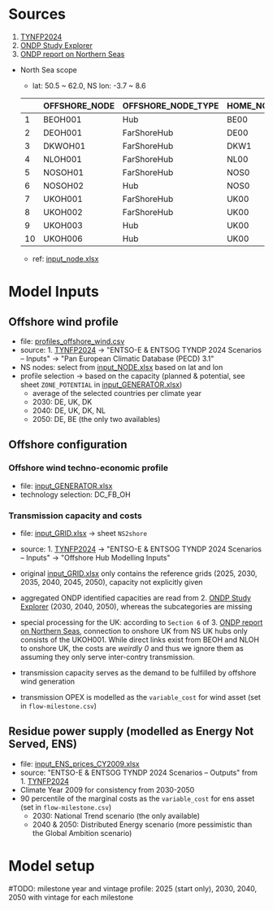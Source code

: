 # Sources

1. [TYNFP2024](https://2024.entsos-tyndp-scenarios.eu/download/)
2. [ONDP Study Explorer](https://www.entsoe.eu/outlooks/offshore-hub/tyndp-ondp)
3. [ONDP report on Northern Seas](https://eepublicdownloads.blob.core.windows.net/public-cdn-container/tyndp-documents/ONDP2024/web_entso-e_ONDP_NS_240226.pdf)

- North Sea scope 
    
    - lat: 50.5 ~ 62.0, NS lon: -3.7 ~ 8.6

    |	    |   OFFSHORE_NODE	| OFFSHORE_NODE_TYPE	| HOME_NODE	| LAT	    | LON
    | ----- | ---------------   | --------------------  | --------- | --------  | --------
    | 1     |	BEOH001	        | Hub	                | BE00	    | 51.4664	| 2.70605
    | 2     |	DEOH001	        | FarShoreHub	        | DE00	    | 54.8123	| 6.23643
    | 3     |	DKWOH01	        | FarShoreHub	        | DKW1	    | 56.1855	| 5.99119
    | 4     |	NLOH001	        | FarShoreHub	        | NL00	    | 54.126	| 3.93969
    | 5     |	NOSOH01	        | FarShoreHub	        | NOS0	    | 57.9005	| 3.917
    | 6     |	NOSOH02	        | Hub	                | NOS0	    | 60.9881	| 3.48128
    | 7     |	UKOH001	        | FarShoreHub	        | UK00	    | 54.8156	| 1.74205
    | 8     |	UKOH002	        | FarShoreHub	        | UK00	    | 57.818	| 0.970627
    | 9     |	UKOH003	        | Hub	                | UK00	    | 51.4269	| 0.936596
    | 10    |	UKOH006	        | Hub	                | UK00	    | 60.1129	| -1.52452

    - ref: [input_node.xlsx](.\input_NODE.xlsx)

# Model Inputs

## Offshore wind profile

- file: [profiles_offshore_wind.csv](.\profiles_offshore_wind.csv)
- source: 1. [TYNFP2024](https://2024.entsos-tyndp-scenarios.eu/download/) -> "ENTSO-E & ENTSOG TYNDP 2024 Scenarios  – Inputs" -> "Pan European Climatic Database (PECD) 3.1"
- NS nodes: select from [input_NODE.xlsx](.\input_NODE.xlsx) based on lat and lon
- profile selection -> based on the capacity (planned & potential, see sheet `ZONE_POTENTIAL` in [input_GENERATOR.xlsx](.\input_GENERATOR.xlsx))
    - average of the selected countries per climate year
    - 2030: DE, UK, DK
    - 2040: DE, UK, DK, NL
    - 2050: DE, BE (the only two availables)

## Offshore configuration

### Offshore wind techno-economic profile

- file: [input_GENERATOR.xlsx](.\input_GENERATOR.xlsx)
- technology selection: DC_FB_OH

### Transmission capacity and costs

- file: [input_GRID.xlsx](.\input_GRID.xlsx) -> sheet `NS2shore`
- source: 1. [TYNFP2024](https://2024.entsos-tyndp-scenarios.eu/download/) -> "ENTSO-E & ENTSOG TYNDP 2024 Scenarios  – Inputs" -> "Offshore Hub Modelling Inputs"
- original [input_GRID.xlsx](.\input_GRID.xlsx) only contains the reference grids (2025, 2030, 2035, 2040, 2045, 2050),  capacity not explicitly given
- aggregated ONDP identified capacities are read from 2. [ONDP Study Explorer](https://www.entsoe.eu/outlooks/offshore-hub/tyndp-ondp) (2030, 2040, 2050), whereas the subcategories are missing
- special processing for the UK: according to `Section 6` of 3. [ONDP report on Northern Seas](https://eepublicdownloads.blob.core.windows.net/public-cdn-container/tyndp-documents/ONDP2024/web_entso-e_ONDP_NS_240226.pdf), connection to onshore UK from NS UK hubs only consists of the UKOH001. While direct links exist from BEOH and NLOH to onshore UK, the costs are *weirdly 0* and thus we ignore them as assuming they only serve inter-contry transmission.

- transmission capacity serves as the demand to be fulfilled by offshore wind generation
- transmission OPEX is modelled as the `variable_cost` for wind asset (set in `flow-milestone.csv`)

## Residue power supply (modelled as Energy Not Served, ENS)

- file: [input_ENS_prices_CY2009.xlsx](.\input_ENS_prices_CY2009.xlsx)
- source: "ENTSO-E & ENTSOG TYNDP 2024 Scenarios  – Outputs" from 1. [TYNFP2024](https://2024.entsos-tyndp-scenarios.eu/download/)
- Climate Year 2009 for consistency from 2030-2050
- 90 percentile of the marginal costs as the `variable_cost` for ens asset (set in `flow-milestone.csv`)
    - 2030: National Trend scenario (the only available)
    - 2040 & 2050: Distributed Energy scenario (more pessimistic than the Global Ambition scenario)

# Model setup

#TODO: milestone year and vintage profile: 2025 (start only), 2030, 2040, 2050 with vintage for each milestone